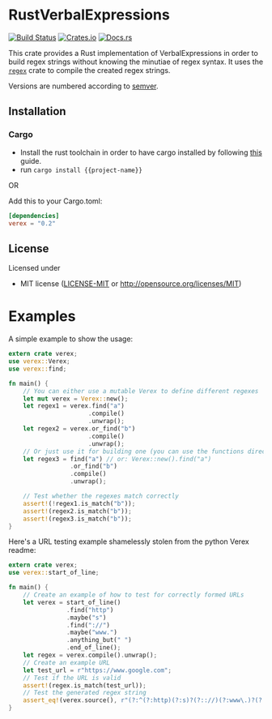 RustVerbalExpressions
=====================

[![Build Status](https://travis-ci.org/VerbalExpressions/RustVerbalExpressions.svg?branch=master)](https://travis-ci.org/VerbalExpressions/RustVerbalExpressions)
[![Crates.io](https://img.shields.io/crates/v/verex.svg)](https://crates.io/crates/verex)
[![Docs.rs](https://docs.rs/verex/badge.svg)](https://docs.rs/verex)

This crate provides a Rust implementation of VerbalExpressions in order to build regex
strings without knowing the minutiae of regex syntax.
It uses the [`regex`](https://github.com/rust-lang-nursery/regex) crate to compile the created regex strings.

Versions are numbered according to [semver](http://semver.org/).

## Installation

### Cargo

* Install the rust toolchain in order to have cargo installed by following
  [this](https://www.rust-lang.org/tools/install) guide.
* run `cargo install {{project-name}}`

OR

Add this to your Cargo.toml:
```toml
[dependencies]
verex = "0.2"
```

## License

Licensed under

 * MIT license
   ([LICENSE-MIT](LICENSE-MIT) or http://opensource.org/licenses/MIT)

# Examples
A simple example to show the usage:
```rust
extern crate verex;
use verex::Verex;
use verex::find;

fn main() {
    // You can either use a mutable Verex to define different regexes
    let mut verex = Verex::new();
    let regex1 = verex.find("a")
                      .compile()
                      .unwrap();
    let regex2 = verex.or_find("b")
                      .compile()
                      .unwrap();
    // Or just use it for building one (you can use the functions directly as constructors)
    let regex3 = find("a") // or: Verex::new().find("a")
                 .or_find("b")
                 .compile()
                 .unwrap();

    // Test whether the regexes match correctly
    assert!(!regex1.is_match("b"));
    assert!(regex2.is_match("b"));
    assert!(regex3.is_match("b"));
}
```

Here's a URL testing example shamelessly stolen from the python Verex readme:
```rust
extern crate verex;
use verex::start_of_line;

fn main() {
    // Create an example of how to test for correctly formed URLs
    let verex = start_of_line()
                .find("http")
                .maybe("s")
                .find("://")
                .maybe("www.")
                .anything_but(" ")
                .end_of_line();
    let regex = verex.compile().unwrap();
    // Create an example URL
    let test_url = r"https://www.google.com";
    // Test if the URL is valid
    assert!(regex.is_match(test_url));
    // Test the generated regex string
    assert_eq!(verex.source(), r"(?:^(?:http)(?:s)?(?:://)(?:www\.)?(?:[^ ]*)$)");
}
```
